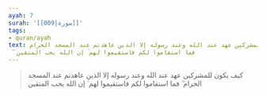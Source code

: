 ```yaml
---
ayah: 7
surah: '[[009|سورة]]'
tags:
- quran/ayah
text: كيف يكون للمشركين عهد عند الله وعند رسوله إلا الذين عاهدتم عند المسجد الحرام
  ۖ فما استقاموا لكم فاستقيموا لهم ۚ إن الله يحب المتقين
---
```

> كيف يكون للمشركين عهد عند الله وعند رسوله إلا الذين عاهدتم عند المسجد الحرام ۖ فما استقاموا لكم فاستقيموا لهم ۚ إن الله يحب المتقين
